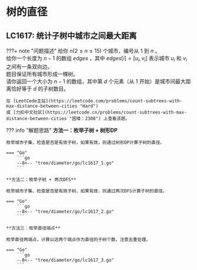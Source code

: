 # 树的直径

## LC1617: 统计子树中城市之间最大距离

???+ note "问题描述"
    给你 $n(2≤n≤15)$ 个城市，编号从 $1$ 到 $n$ 。<br>
    给你一个长度为 $n-1$ 的数组 $edges$ ，其中 $edges[i]=[u_i,v_i]$ 表示城市 $u_i$ 和 $v_i$ 之间有一条双向边。<br>
    题目保证所有城市形成一棵树。<br>
    请你返回一个大小为 $n-1$ 的数组，其中第 $d$ 个元素（从 $1$ 开始）是城市间最大距离恰好等于 $d$ 的子树数目。

    在 [LeetCode主站](https://leetcode.com/problems/count-subtrees-with-max-distance-between-cities "Hard")
    或 [力扣中文社区](https://leetcode.cn/problems/count-subtrees-with-max-distance-between-cities "困难：2308") 上查看该题。

??? info "解题思路"
    **方法一：枚举子树 + 树形DP**

    枚举城市子集，检查是否是有效子树，如果有效，则通过树形DP计算子树的直径。

    === "Go"
        ```go
        --8<-- "tree/diameter/go/lc1617_1.go"
        ```

    **方法二：枚举子树 + 两次DFS**

    枚举城市子集，检查是否是有效子树，如果有效，则通过两次DFS计算子树的直径。

    === "Go"
        ```go
        --8<-- "tree/diameter/go/lc1617_2.go"
        ```

    **方法三：枚举直径端点**

    枚举直径两端点，计算以这两个端点作为直径的子树个数，注意去重处理。

    === "Go"
        ```go
        --8<-- "tree/diameter/go/lc1617_3.go"
        ```
